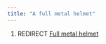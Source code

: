 ```yaml
---
title: "A full metal helmet"
---
```


1.  REDIRECT [Full metal helmet](Full_metal_helmet "wikilink")